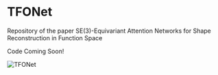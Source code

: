 # TFONet
Repository of the paper SE(3)-Equivariant Attention Networks for Shape Reconstruction in Function Space

Code Coming Soon!

![TFONet](https://github.com/vaghato/TFONet/assets/42683122/a5d462a3-6446-4118-aa9a-204e62c95ec6)

